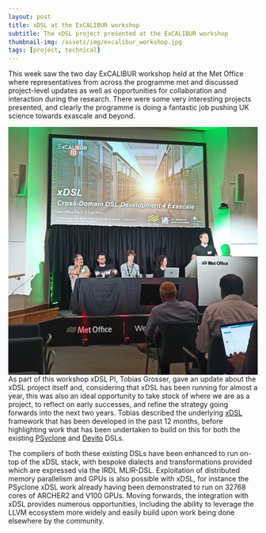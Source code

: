 ```yaml
---
layout: post
title: xDSL at the ExCALIBUR workshop
subtitle: The xDSL project presented at the ExCALIBUR workshop
thumbnail-img: /assets/img/excalibur_workshop.jpg
tags: [project, technical]
---
```


This week saw the two day ExCALIBUR workshop held at the Met Office where representatives from across the programme met and discussed project-level updates as well as opportunities for collaboration and interaction during the research. There were some very interesting projects presented, and clearly the programme is doing a fantastic job pushing UK science towards exascale and beyond.

<img src="/assets/img/excalibur_workshop.jpg" align="left">

As part of this workshop xDSL PI, Tobias Grosser, gave an update about the xDSL project itself and, considering that xDSL has been running for almost a year, this was also an ideal opportunity to take stock of where we are as a project, to reflect on early successes, and refine the strategy going forwards into the next two years. Tobias described the underlying [xDSL](https://github.com/xdslproject/xdsl) framework that has been developed in the past 12 months, before highlighting work that has been undertaken to build on this for both the existing [PSyclone](https://github.com/xdslproject/PSyclone) and [Devito](https://github.com/xdslproject/devito) DSLs. 

The compilers of both these existing DSLs have been enhanced to run on-top of the xDSL stack, with bespoke dialects and transformations provided which are expressed via the IRDL MLIR-DSL. Exploitation of distributed memory parallelism and GPUs is also possible with xDSL, for instance the PSyclone xDSL work already having been demonstrated to run on 32768 cores of ARCHER2 and V100 GPUs. Moving forwards, the integration with xDSL provides numerous opportunities, including the ability to leverage the LLVM ecosystem more widely and easily build upon work being done elsewhere by the community.
